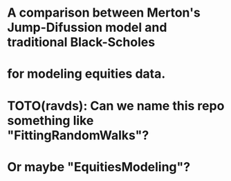 # A comparison between Merton's Jump-Difussion model and traditional Black-Scholes
# for modeling equities data.

# TOTO(ravds): Can we name this repo something like "FittingRandomWalks"?
#              Or maybe "EquitiesModeling"?